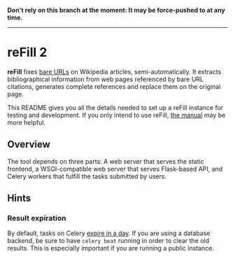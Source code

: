**Don't rely on this branch at the moment: It may be force-pushed to at any time.**

---

# reFill 2

**reFill** fixes [bare URLs](https://en.wikipedia.org/wiki/Wikipedia:Bare_URLs) on Wikipedia articles, semi-automatically. It extracts bibliographical information from web pages referenced by bare URL citations, generates complete references and replace them on the original page.

This README gives you all the details needed to set up a reFill instance for testing and development. If you only intend to use reFill, [the manual](https://en.wikipedia.org/wiki/User:Zhaofeng_Li) may be more helpful.

## Overview
The tool depends on three parts: A web server that serves the static frontend, a WSGI-compatible web server that serves Flask-based API, and Celery workers that fulfill the tasks submitted by users.

## Hints
### Result expiration
By default, tasks on Celery [expire in a day](http://docs.celeryproject.org/en/latest/userguide/configuration.html#std:setting-result_expires). If you are using a database backend, be sure to have `celery beat` running in order to clear the old results. This is especially important if you are running a public instance.

